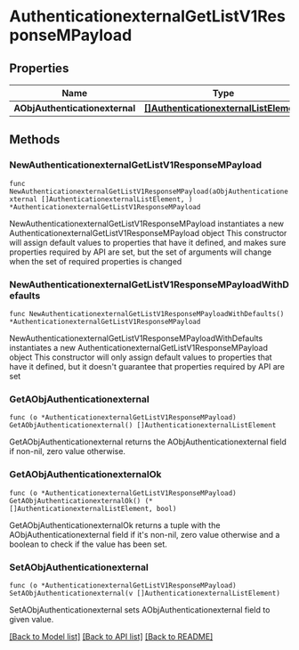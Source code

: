 # AuthenticationexternalGetListV1ResponseMPayload

## Properties

Name | Type | Description | Notes
------------ | ------------- | ------------- | -------------
**AObjAuthenticationexternal** | [**[]AuthenticationexternalListElement**](AuthenticationexternalListElement.md) |  | 

## Methods

### NewAuthenticationexternalGetListV1ResponseMPayload

`func NewAuthenticationexternalGetListV1ResponseMPayload(aObjAuthenticationexternal []AuthenticationexternalListElement, ) *AuthenticationexternalGetListV1ResponseMPayload`

NewAuthenticationexternalGetListV1ResponseMPayload instantiates a new AuthenticationexternalGetListV1ResponseMPayload object
This constructor will assign default values to properties that have it defined,
and makes sure properties required by API are set, but the set of arguments
will change when the set of required properties is changed

### NewAuthenticationexternalGetListV1ResponseMPayloadWithDefaults

`func NewAuthenticationexternalGetListV1ResponseMPayloadWithDefaults() *AuthenticationexternalGetListV1ResponseMPayload`

NewAuthenticationexternalGetListV1ResponseMPayloadWithDefaults instantiates a new AuthenticationexternalGetListV1ResponseMPayload object
This constructor will only assign default values to properties that have it defined,
but it doesn't guarantee that properties required by API are set

### GetAObjAuthenticationexternal

`func (o *AuthenticationexternalGetListV1ResponseMPayload) GetAObjAuthenticationexternal() []AuthenticationexternalListElement`

GetAObjAuthenticationexternal returns the AObjAuthenticationexternal field if non-nil, zero value otherwise.

### GetAObjAuthenticationexternalOk

`func (o *AuthenticationexternalGetListV1ResponseMPayload) GetAObjAuthenticationexternalOk() (*[]AuthenticationexternalListElement, bool)`

GetAObjAuthenticationexternalOk returns a tuple with the AObjAuthenticationexternal field if it's non-nil, zero value otherwise
and a boolean to check if the value has been set.

### SetAObjAuthenticationexternal

`func (o *AuthenticationexternalGetListV1ResponseMPayload) SetAObjAuthenticationexternal(v []AuthenticationexternalListElement)`

SetAObjAuthenticationexternal sets AObjAuthenticationexternal field to given value.



[[Back to Model list]](../README.md#documentation-for-models) [[Back to API list]](../README.md#documentation-for-api-endpoints) [[Back to README]](../README.md)


